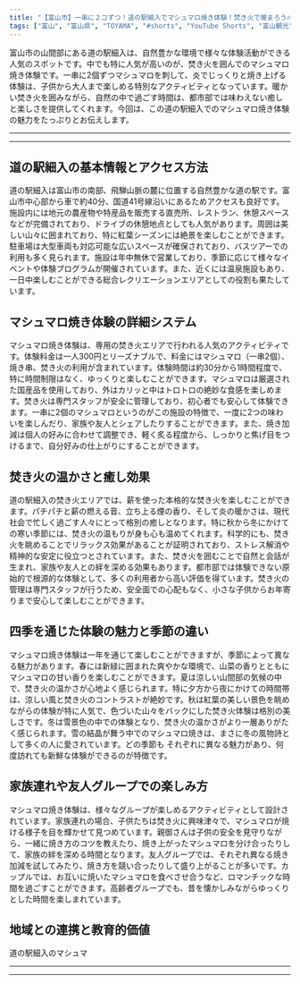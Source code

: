 ```yaml
---
title: "【富山市】一串に２コずつ！道の駅細入でマシュマロ焼き体験！焚き火で暖まろう🔥"
tags: ["富山", "富山県", "TOYAMA", "#shorts", "YouTube Shorts", "富山観光", "富山旅行", "北陸観光", "富山市", "富山市観光", "富山駅", "富山県の観光スポット", "富山県でおすすめの場所", "富山県の見どころ"]
---
```


富山市の山間部にある道の駅細入は、自然豊かな環境で様々な体験活動ができる人気のスポットです。中でも特に人気が高いのが、焚き火を囲んでのマシュマロ焼き体験です。一串に2個ずつマシュマロを刺して、炎でじっくりと焼き上げる体験は、子供から大人まで楽しめる特別なアクティビティとなっています。暖かい焚き火を囲みながら、自然の中で過ごす時間は、都市部では味わえない癒しと楽しさを提供してくれます。今回は、この道の駅細入でのマシュマロ焼き体験の魅力をたっぷりとお伝えします。

---

<!-- 🎥 YouTube動画埋め込み -->
<!-- No YouTube URL provided -->

---

## 道の駅細入の基本情報とアクセス方法

道の駅細入は富山市の南部、飛騨山脈の麓に位置する自然豊かな道の駅です。富山市中心部から車で約40分、国道41号線沿いにあるためアクセスも良好です。施設内には地元の農産物や特産品を販売する直売所、レストラン、休憩スペースなどが完備されており、ドライブの休憩地点としても人気があります。周囲は美しい山々に囲まれており、特に紅葉シーズンには絶景を楽しむことができます。駐車場は大型車両も対応可能な広いスペースが確保されており、バスツアーでの利用も多く見られます。施設は年中無休で営業しており、季節に応じて様々なイベントや体験プログラムが開催されています。また、近くには温泉施設もあり、一日中楽しむことができる総合レクリエーションエリアとしての役割も果たしています。

## マシュマロ焼き体験の詳細システム

マシュマロ焼き体験は、専用の焚き火エリアで行われる人気のアクティビティです。体験料金は一人300円とリーズナブルで、料金にはマシュマロ（一串2個）、焼き串、焚き火の利用が含まれています。体験時間は約30分から1時間程度で、特に時間制限はなく、ゆっくりと楽しむことができます。マシュマロは厳選された国産品を使用しており、外はカリッと中はトロトロの絶妙な食感を楽しめます。焚き火は専門スタッフが安全に管理しており、初心者でも安心して体験できます。一串に2個のマシュマロというのがこの施設の特徴で、一度に2つの味わいを楽しんだり、家族や友人とシェアしたりすることができます。また、焼き加減は個人の好みに合わせて調整でき、軽く炙る程度から、しっかりと焦げ目をつけるまで、自分好みの仕上がりにすることができます。

## 焚き火の温かさと癒し効果

道の駅細入の焚き火エリアでは、薪を使った本格的な焚き火を楽しむことができます。パチパチと薪の燃える音、立ち上る煙の香り、そして炎の暖かさは、現代社会で忙しく過ごす人々にとって格別の癒しとなります。特に秋から冬にかけての寒い季節には、焚き火の温もりが身も心も温めてくれます。科学的にも、焚き火を眺めることでリラックス効果があることが証明されており、ストレス解消や精神的な安定に役立つとされています。また、焚き火を囲むことで自然と会話が生まれ、家族や友人との絆を深める効果もあります。都市部では体験できない原始的で根源的な体験として、多くの利用者から高い評価を得ています。焚き火の管理は専門スタッフが行うため、安全面での心配もなく、小さな子供からお年寄りまで安心して楽しむことができます。

## 四季を通じた体験の魅力と季節の違い

マシュマロ焼き体験は一年を通じて楽しむことができますが、季節によって異なる魅力があります。春には新緑に囲まれた爽やかな環境で、山菜の香りとともにマシュマロの甘い香りを楽しむことができます。夏は涼しい山間部の気候の中で、焚き火の温かさが心地よく感じられます。特に夕方から夜にかけての時間帯は、涼しい風と焚き火のコントラストが絶妙です。秋は紅葉の美しい景色を眺めながらの体験が特に人気で、色づいた山々をバックにした焚き火体験は格別の美しさです。冬は雪景色の中での体験となり、焚き火の温かさがより一層ありがたく感じられます。雪の結晶が舞う中でのマシュマロ焼きは、まさに冬の風物詩として多くの人に愛されています。どの季節も それぞれに異なる魅力があり、何度訪れても新鮮な体験ができるのが特徴です。

## 家族連れや友人グループでの楽しみ方

マシュマロ焼き体験は、様々なグループが楽しめるアクティビティとして設計されています。家族連れの場合、子供たちは焚き火に興味津々で、マシュマロが焼ける様子を目を輝かせて見つめています。親御さんは子供の安全を見守りながら、一緒に焼き方のコツを教えたり、焼き上がったマシュマロを分け合ったりして、家族の絆を深める時間となります。友人グループでは、それぞれ異なる焼き加減を試してみたり、焼き方を競い合ったりして盛り上がることが多いです。カップルでは、お互いに焼いたマシュマロを食べさせ合うなど、ロマンチックな時間を過ごすことができます。高齢者グループでも、昔を懐かしみながらゆっくりとした時間を楽しまれています。

## 地域との連携と教育的価値

道の駅細入のマシュマ

---

<!-- 🗺 Googleマップ（自動表示: page.tsxで地域名から自動生成） -->

<!-- 📍 宿泊リンク（自動表示: page.tsxで地域別リンクを自動生成）
     - タイトルから地域名を抽出
     - JTB / 楽天トラベル / じゃらん / 一休.com 対応
     - 環境変数でプロバイダー切替可能
-->

<!-- 📚 関連記事（自動表示: page.tsxで同カテゴリから2件自動選択） -->

<!-- 🏷️ タグ（自動表示: page.tsxで記事最下部に自動配置） -->

---

<!--
【記事文字数ルール】
- 基本文字数: 最低1000文字以上
- 推奨文字数: 1000〜1500文字（スマホ読みやすさ最優先）
- 上限なし: 情報量的に必要な場合は1500文字や2000文字を超えても良い
- 判断基準: 読者にとって価値ある情報を過不足なく提供できる文字数

【記事構成の最終形】
1. タイトル・動画・本文
2. まとめ
3. Googleマップ（見出しなし、マップのみ自動表示）
4. **宿泊リンク（地域別自動生成）** ← 2025年10月7日追加
5. 関連記事（H3、同カテゴリから2件自動選択）
6. タグ（記事最下部に自動表示）
7. ナビゲーションボタン

【宿泊リンクシステム仕様】
- タイトルから地域名を自動抽出（【〇〇市】形式優先）
- 北陸地方地域辞書: 富山/石川/福井の主要都市対応
- 対応プロバイダー: JTB（既定）/ 楽天トラベル / じゃらん / 一休.com
- 環境変数で切替: NEXT_PUBLIC_DEFAULT_TRAVEL_PROVIDER
- URLテンプレート: 地域名自動エンコード + アフィリエイトID挿入
- 配置位置: Googleマップ直後、関連記事より前

【自動生成セクション】
※以下はpage.tsxで自動生成されるため、記事本文には含めない
- Googleマップ: タイトル【】内の地域名から生成
- 宿泊リンク: 地域名抽出 → Deeplink生成 → スタイル適用
- 関連記事: 同カテゴリから2件を自動選択・リンク化
- タグ: 記事データから最下部に自動配置

【削除済みセクション】
※アクセス方法・周辺情報・公式リンクセクションは不要（2025年10月5日削除）

【AdSense・アフィリエイト】
- Google AdSense: 全ページ自動読み込み（layout.tsx）
- アフィリエイトスクリプト: AffilScript（layout.tsx）
- data-affil属性での動的リンク変換機能あり（現在は宿泊リンクで代替）

【最終更新】2025年10月7日 - 地域別宿泊リンク自動生成システム実装
-->
